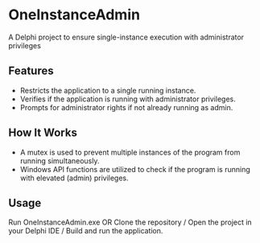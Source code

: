 # OneInstanceAdmin
A Delphi project to ensure single-instance execution with administrator privileges

## Features
- Restricts the application to a single running instance.
- Verifies if the application is running with administrator privileges.
- Prompts for administrator rights if not already running as admin.

## How It Works
- A mutex is used to prevent multiple instances of the program from running simultaneously.
- Windows API functions are utilized to check if the program is running with elevated (admin) privileges.


## Usage
Run OneInstanceAdmin.exe OR Clone the repository / Open the project in your Delphi IDE / Build and run the application.

